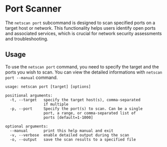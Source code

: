 # Port Scanner
The `netscan port` subcommand is designed to scan specified ports on a target host or network. This functionality helps users identify open ports and associated services, which is crucial for network security assessments and troubleshooting.

## Usage
To use the `netscan port` command, you need to specify the target and the ports you wish to scan. You can view the detailed informations with `netscan port --manual` command.

```
usage: netscan port [target] [options]

positional arguments:
  -t, --target   specify the target host(s), comma-separated
                 if multiple
  -p, --port     Specify the port(s) to scan. Can be a single
                 port, a range, or comma-separated list of
                 ports [default=1-1000]

optional arguments:
  --manual       print this help manual and exit
  -v, --verbose  enable detailed output during the scan
  -o, --output   save the scan results to a specified file
```
